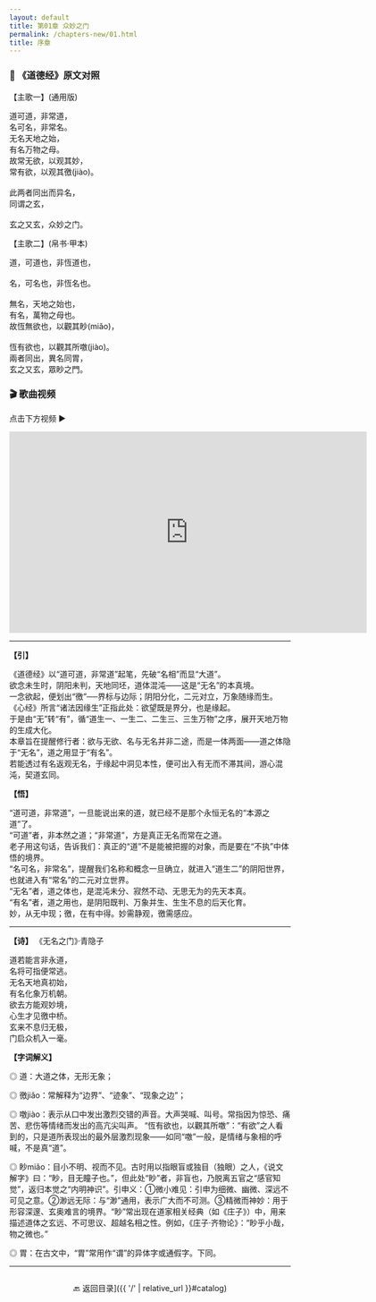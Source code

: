 ```yaml
---
layout: default
title: 第01章 众妙之门
permalink: /chapters-new/01.html
title: 序章
---
```


### 📜 《道德经》原文对照
【主歌一】(通用版)<br>

道可道，非常道，<br>
名可名，非常名。<br> 
无名天地之始，<br>
有名万物之母。<br> 
故常无欲，以观其妙，<br> 
常有欲，以观其徼(jiào)。<br>  
此两者同出而异名，<br> 
同谓之玄，<br>  
玄之又玄，众妙之门。<br>   

【主歌二】(帛书·甲本)<br>

道，可道也，非恆道也，<br>  
名，可名也，非恆名也。<br>  
無名，天地之始也，<br> 
有名，萬物之母也。<br> 
故恆無欲也，以觀其眇(miǎo)，<br>  
恆有欲也，以觀其所噭(jiào)。<br>
兩者同出，異名同胃，<br>
玄之又玄，眾眇之門。<br>

### 🎬 歌曲视频
点击下方视频 ▶️

<iframe src="https://streamable.com/e/gjo6ka" width="640" height="360" frameborder="0" allowfullscreen loading="lazy"></iframe>

---

**【引】**

《道德经》以“道可道，非常道”起笔，先破“名相”而显“大道”。<br>
 欲念未生时，阴阳未判，天地同坯，道体混沌——这是“无名”的本真境。<br>
 一念欲起，便划出“徼”──界标与边际；阴阳分化，二元对立，万象随缘而生。<br>
 《心经》所言“诸法因缘生”正指此处：欲望既是界分，也是缘起。<br>
 于是由“无”转“有”，循“道生一、一生二、二生三、三生万物”之序，展开天地万物的生成大化。<br>
 本章旨在提醒修行者：欲与无欲、名与无名并非二途，而是一体两面——道之体隐于“无名”，道之用显于“有名”。<br>
 若能透过有名返观无名，于缘起中洞见本性，便可出入有无而不滞其间，游心混沌，契道玄同。<br>

**【悟】**

  “道可道，非常道”，一旦能说出来的道，就已经不是那个永恒无名的“本源之道”了。<br>
  “可道”者，非本然之道；“非常道”，方是真正无名而常在之道。<br>
  老子用这句话，告诉我们：真正的“道”不是能被把握的对象，而是要在“不执”中体悟的境界。<br>
  “名可名，非常名”，提醒我们名称和概念一旦确立，就进入“道生二”的阴阳世界，也就进入有“常名”的二元对立世界。<br>
  “无名”者，道之体也，是混沌未分、寂然不动、无思无为的先天本真。<br>
  “有名”者，道之用也，是阴阳既判、万象并生、生生不息的后天化育。<br>
   妙，从无中现；徼，在有中得。妙需静观，徼需感应。<br>
    
---
 
**【诗】**
《无名之门》·青隐子

道若能言非永道，  
名将可指便常逃。  
无名天地真初始，  
有名化象万机朝。  
欲去方能观妙境，  
心生才见徼中桥。  
玄来不息归无极，  
门启众机入一毫。  

**【字词解义】** 

◎ 道：大道之体，无形无象；

◎ 徼jiǎo：常解释为“边界”、“迹象”、“现象之边”；

◎ 噭jiào：表示从口中发出激烈交错的声音。大声哭喊、叫号。常指因为惊恐、痛苦、悲伤等情绪而发出的高亢尖叫声。
  “恆有欲也，以觀其所噭”：“有欲”之人看到的，只是道所表现出的最外层激烈现象——如同“噭”一般，是情绪与象相的呼喊，不是真“道”。
  
◎ 眇miǎo：目小不明、视而不见。古时用以指眼盲或独目（独眼）之人，《说文解字》曰：“眇，目无瞳子也。”，但此处“眇”者，非盲也，乃脱离五官之“感官知觉”，返归本觉之“内明神识”。引申义：①微小难见：引申为细微、幽微、深远不可见之意。②渺远无际：与“渺”通用，表示广大而不可测。③精微而神妙：用于形容深邃、玄奥难言的境界。“眇”常出现在道家相关经典（如《庄子》）中，用来描述道体之玄远、不可思议、超越名相之性。例如，《庄子·齐物论》：“眇乎小哉，物之微也。”

◎ 胃：在古文中，“胃”常用作“谓”的异体字或通假字。下同。
  
---

<p style="text-align:center; margin-top:2em;">
🔙 返回目录]({{ '/' | relative_url }}#catalog)
